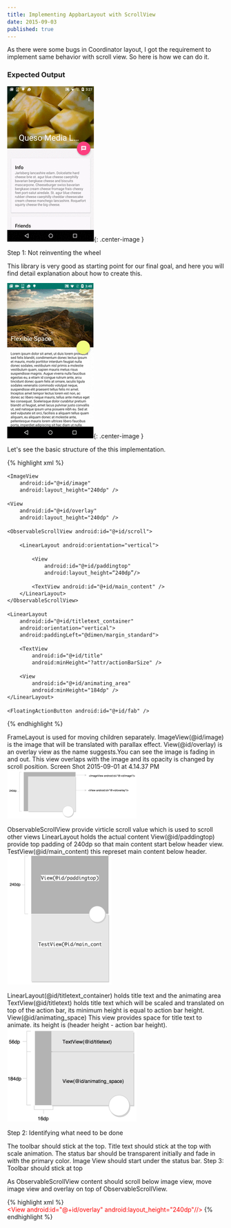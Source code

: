 ```yaml
---
title: Implementing AppbarLayout with ScrollView
date: 2015-09-03
published: true
---
```


As there were some bugs in Coordinator layout, I got the requirement to implement same behavior with scroll view. So here is how we can do it.

### Expected Output

![](/images/1.gif){: .center-image }

Step 1: Not reinventing the wheel


This library is very good as starting point for our final goal, and here you will find detail explanation about how to create this.

![](/images/2.gif){: .center-image }

Let's see the basic structure of the this implementation.

{% highlight xml %}
<FrameLayout>

    <ImageView
        android:id="@+id/image"
        android:layout_height="240dp" />

    <View
        android:id="@+id/overlay"
        android:layout_height="240dp" />

    <ObservableScrollView android:id="@+id/scroll">

        <LinearLayout android:orientation="vertical">

            <View
                android:id="@+id/paddingtop"
                android:layout_height=“240dp”/>

            <TextView android:id="@+id/main_content" />
        </LinearLayout>
    </ObservableScrollView>

    <LinearLayout
        android:id="@+id/titletext_container"
        android:orientation="vertical">
        android:paddingLeft="@dimen/margin_standard">

        <TextView
            android:id="@+id/title"
            android:minHeight="?attr/actionBarSize" />

        <View
            android:id="@+id/animating_area"
            android:minHeight="184dp" />
    </LinearLayout>

    <FloatingActionButton android:id="@+id/fab" />
</FrameLayout>
{% endhighlight %}

FrameLayout is used for moving children separately.
ImageView(@id/image) is the image that will be translated with parallax effect.
View(@id/overlay) is an overlay view as the name suggests.You can see the image is fading in and out. This view overlaps with the image and its opacity is changed by scroll position.
Screen Shot 2015-09-01 at 4.14.37 PM
![My helpful screenshot](/images/3.png)

ObservableScrollView provide virticle scroll value which is used to scroll other views
LinearLayout holds the actual content
View(@id/paddingtop) provide top padding of 240dp so that main content start below header view.
TestView(@id/main_content) this represet main content below header.
![My helpful screenshot](/images/4.png)

LinearLayout(@id/titletext_container) holds title text and the animating area
TextView(@id/titletext) holds title text which will be scaled and translated on top of the action bar, its minimum height is equal to action bar height.
View(@id/animating_space) This view provides space for title text to animate. its height is (header height - action bar height).
![My helpful screenshot](/images/5.png)

Step 2: Identifying what need to be done

The toolbar should stick at the top.
Title text should stick at the top with scale animation.
The status bar should be transparent initially and fade in with the primary color.
Image View should start under the status bar.
Step 3: Toolbar should stick at top

As ObservableScrollView content should scroll below image view, move image view and overlay on top of ObservableScrollView.

{% highlight xml %}
<FrameLayout>
    <ObservableScrollView android:id="@+id/scroll">
        <LinearLayout android:orientation="vertical">
            <View/>
            <TextView/>
        </LinearLayout>       
    </ObservableScrollView>
<span style="color: #ff0000;">   <ImageView android:id="@+id/image" android:layout_height="240dp"/>
    <View android:id="@+id/overlay" android:layout_height="240dp"//></span>
    <LinearLayout/>
        <TextView/>
        <View/>
    </LinearLayout>
   <FloatingActionButton />
</FrameLayout>
{% endhighlight %}













<!-- {% highlight java linenos %}
public class A{
  System.print.ln("Test");
}
{% endhighlight %}

Mug milk a mocha, fair trade est doppio as pumpkin spice saucer robusta iced. Milk cup frappuccino arabica ut fair trade grinder saucer. Est, fair trade mocha, crema wings, extra id spoon coffee frappuccino.
… which is shown in the screenshot below:
#Testing
<ul>
  {% for post in site.posts %}
    <li>
      <a href="{{ post.url }}">{{ post.title }}</a>
    </li>
  {% endfor %}
</ul> -->
